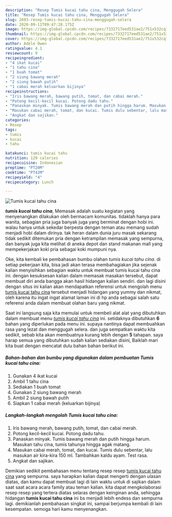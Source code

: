 ```yaml
---
description: "Resep Tumis kucai tahu cina, Menggugah Selera"
title: "Resep Tumis kucai tahu cina, Menggugah Selera"
slug: 2693-resep-tumis-kucai-tahu-cina-menggugah-selera
date: 2020-09-11T09:47:28.175Z
image: https://img-global.cpcdn.com/recipes/7332717eed531ae2/751x532cq70/tumis-kucai-tahu-cina-foto-resep-utama.jpg
thumbnail: https://img-global.cpcdn.com/recipes/7332717eed531ae2/751x532cq70/tumis-kucai-tahu-cina-foto-resep-utama.jpg
cover: https://img-global.cpcdn.com/recipes/7332717eed531ae2/751x532cq70/tumis-kucai-tahu-cina-foto-resep-utama.jpg
author: Adele Owen
ratingvalue: 4.1
reviewcount: 9
recipeingredient:
- "4 ikat kucai"
- "1 tahu cina"
- "1 buah tomat"
- "2 siung bawang merah"
- "2 siung bawah putih"
- "1 cabai merah keluarkan bijinya"
recipeinstructions:
- "Iris bawang merah, bawang putih, tomat, dan cabai merah."
- "Potong kecil-kecil kucai. Potong dadu tahu."
- "Panaskan minyak. Tumis bawang merah dan putih hingga harum. Masukan tahu cina, tumis tahunya hingga agak matang."
- "Masukan cabai merah, tomat, dan kucai. Tumis dulu sebentar, lalu masukan air kira-kira 150 ml. Tambahkan kaldu ayam. Test rasa."
- "Angkat dan sajikan."
categories:
- Resep
tags:
- tumis
- kucai
- tahu

katakunci: tumis kucai tahu 
nutrition: 129 calories
recipecuisine: Indonesian
preptime: "PT20M"
cooktime: "PT42M"
recipeyield: "4"
recipecategory: Lunch

---
```



![Tumis kucai tahu cina](https://img-global.cpcdn.com/recipes/7332717eed531ae2/751x532cq70/tumis-kucai-tahu-cina-foto-resep-utama.jpg)

<b><i>tumis kucai tahu cina</i></b>, Memasak adalah suatu kegiatan yang menyenangkan dilakukan oleh bermacam komunitas. tidaklah hanya para wanita, sebagian pria juga banyak juga yang berminat dengan hobi ini. walau hanya untuk sekedar berpesta dengan teman atau memang sudah menjadi hobi dalam dirinya. tak heran dalam dunia juru masak sekarang tidak sedikit ditemukan pria dengan ketrampilan memasak yang sempurna, dan banyak juga kita melihat di aneka depot dan stand makanan mall yang mempekerjakan koki pria sebagai koki mumpuni nya.

Oke, kita kembali ke pembahasan bumbu olahan <i>tumis kucai tahu cina</i>. di setiap pekerjaan kita, bisa jadi akan terasa membahagiakan jika sejenak kalian menyisihkan sebagian waktu untuk membuat tumis kucai tahu cina ini. dengan kesuksesan kalian dalam memasak masakan tersebut, dapat membuat diri anda bangga akan hasil hidangan kalian sendiri. dan lagi disini dengan situs ini kalian akan mendapatkan referensi untuk mengolah menu <u>tumis kucai tahu cina</u> tersebut menjadi hidangan yang yummy dan nikmat, oleh karena itu ingat ingat alamat laman ini di hp anda sebagai salah satu referensi anda dalam membuat olahan baru yang nikmat.




Saat ini langsung saja kita memulai untuk membeli alat alat yang dibutuhkan dalam membuat menu <u><i>tumis kucai tahu cina</i></u> ini. setidaknya dibutuhkan <b>6</b> bahan yang diperlukan pada menu ini. supaya nantinya dapat membuahkan rasa yang lezat dan menggugah selera. dan juga sempatkan waktu kita sedikit, sebab kita akan membuatnya kurang lebih dengan <b>5</b> tahapan. saya harap semua yang dibutuhkan sudah kalian sediakan disini, Baiklah mari kita buat dengan mencatat dulu bahan bahan berikut ini.

<!--inarticleads1-->

##### Bahan-bahan dan bumbu yang digunakan dalam pembuatan Tumis kucai tahu cina:

1. Gunakan 4 ikat kucai
1. Ambil 1 tahu cina
1. Sediakan 1 buah tomat
1. Gunakan 2 siung bawang merah
1. Ambil 2 siung bawah putih
1. Siapkan 1 cabai merah (keluarkan bijinya)




<!--inarticleads2-->

##### Langkah-langkah mengolah Tumis kucai tahu cina:

1. Iris bawang merah, bawang putih, tomat, dan cabai merah.
1. Potong kecil-kecil kucai. Potong dadu tahu.
1. Panaskan minyak. Tumis bawang merah dan putih hingga harum. Masukan tahu cina, tumis tahunya hingga agak matang.
1. Masukan cabai merah, tomat, dan kucai. Tumis dulu sebentar, lalu masukan air kira-kira 150 ml. Tambahkan kaldu ayam. Test rasa.
1. Angkat dan sajikan.




Demikian sedikit pembahasan menu tentang resep resep <u>tumis kucai tahu cina</u> yang sempurna. saya harapkan kalian dapat mengerti dengan ulasan diatas, dan kamu dapat membuat lagi di lain waktu untuk di sajikan dalam saat saat acara acara family atau teman kalian. kita dapat mengkolaborasi resep resep yang tertera diatas selaras dengan keinginan anda, sehingga hidangan <b>tumis kucai tahu cina</b> ini bs menjadi lebih endess dan sempurna lagi. demikianlah pembahasan singkat ini, sampai berjumpa kembali di lain kesempatan. semoga hari kamu menyenangkan.
